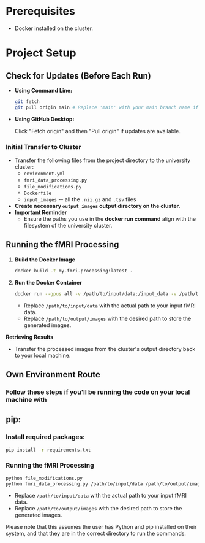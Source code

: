 # Prerequisites

* Docker installed on the cluster.

# Project Setup

## Check for Updates (Before Each Run)

   * **Using Command Line:**

     ```bash
     git fetch 
     git pull origin main # Replace 'main' with your main branch name if different 
     ```

   * **Using GitHub Desktop:**

     Click "Fetch origin" and then "Pull origin" if updates are available.


### Initial Transfer to Cluster

   * Transfer the following files from the project directory to the university cluster:
      * `environment.yml`
      * `fmri_data_processing.py`
      * `file_modifications.py`
      * `Dockerfile`
      * `input_images` -- all the `.nii.gz` and `.tsv` files
   * **Create necessary ```output_images``` output directory on the cluster.**
   * **Important Reminder**
     * ⁠Ensure the paths you use in the **docker run command** align with the filesystem of the university cluster.

## Running the fMRI Processing

1. **Build the Docker Image**

   ```bash
   docker build -t my-fmri-processing:latest . 
   ```

2. **Run the Docker Container**

   ```bash
   docker run --gpus all -v /path/to/input/data:/input_data -v /path/to/output/images:/output_images my-fmri-processing:latest
   ```

   * Replace `/path/to/input/data`  with the actual path to your input fMRI data.
   * Replace `/path/to/output/images`  with the desired path to store the generated images.

**Retrieving Results**

* Transfer the processed images from the cluster's output directory back to your local machine.

## Own Environment Route 
### Follow these steps if you'll be running the code on your local machine with

## pip:

### Install required packages:

```bash
pip install -r requirements.txt
```

### Running the fMRI Processing

```bash
python file_modifications.py
python fmri_data_processing.py /path/to/input/data /path/to/output/images
```

* Replace `/path/to/input/data`  with the actual path to your input fMRI data.
* Replace `/path/to/output/images`  with the desired path to store the generated images.

Please note that this assumes the user has Python and pip installed on their system, and that they are in the correct directory to run the commands.